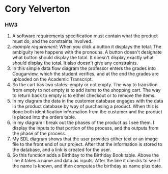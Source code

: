 # Cory Yelverton
### HW3

1. A software requirements specification must contain what the product must do, and the constraints involved.
2. _example requirement:_ When you click a button it displays the total. The ambiguity here happens with the pronouns. A button doesn't designate what button should display the total. It doesn't display exactly what should display the total. It also doesn't give any constraints.
3. In this simple data flow diagram the professor enters the grades into Cougarview, which the student verifies, and at the end the grades are uploaded on the Academic Transcript.
4. So the cart has two states: empty or not empty. The way to transition from empty to not empty is to add items to the shopping cart. The way to return back to empty is to either checkout or to remove the items.
5. In my diagram the data in the customer database engages with the data in the product database by way of purchasing a product. When this is done both identification information from the customer and the product is placed into the orders table.
6. In my diagram I break out the phases of the product as I see them. I display the inputs to that portion of the process, and the outputs from the phase of the process.
7. My SDL diagram shows that the user provides either text or an image file to the front end of our project. After that the information is stored to the database, and a link is created for the user.
8. So this function adds a Birthday to the Birthday Book table. Above the line it takes a name and data as inputs. After the line it checks to see if the name is known, and then computes the birthday as name plus date.

